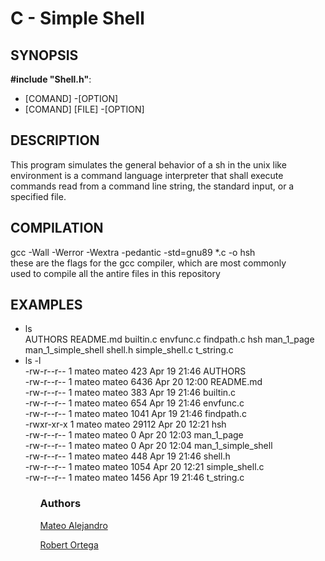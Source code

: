  <h1 class="gap">C - Simple Shell</h1>
<h2>SYNOPSIS</h2>
<p><strong>#include "Shell.h"</strong>:</p>
<ul>
<li>[COMAND] -[OPTION]</li>
<li>[COMAND] [FILE] -[OPTION]</li>
</ul>
<h2>DESCRIPTION</h2>
<p>    This program simulates the general behavior of a sh in the unix
       like environment is a command language interpreter that shall
       execute commands read from a command line string, the standard
       input, or a specified file.</p>
<h2> COMPILATION </h2>
<p> gcc -Wall -Werror -Wextra -pedantic -std=gnu89 *.c -o hsh <br>
    these are the flags for the gcc compiler, which are most commonly<br>
    used to compile all the antire files in this repository</p>
<h2>EXAMPLES</h2>
<ul>
 <li> ls <br>
   AUTHORS  README.md  builtin.c  envfunc.c  findpath.c  hsh  man_1_page  man_1_simple_shell  shell.h  simple_shell.c  t_string.c </li>
 <li> ls -l <br>
        -rw-r--r-- 1 mateo mateo   423 Apr 19 21:46 AUTHORS <br>
       -rw-r--r-- 1 mateo mateo  6436 Apr 20 12:00 README.md<br>
       -rw-r--r-- 1 mateo mateo   383 Apr 19 21:46 builtin.c<br>
       -rw-r--r-- 1 mateo mateo   654 Apr 19 21:46 envfunc.c<br>
       -rw-r--r-- 1 mateo mateo  1041 Apr 19 21:46 findpath.c<br>
       -rwxr-xr-x 1 mateo mateo 29112 Apr 20 12:21 hsh<br>
       -rw-r--r-- 1 mateo mateo     0 Apr 20 12:03 man_1_page<br>
       -rw-r--r-- 1 mateo mateo     0 Apr 20 12:04 man_1_simple_shell<br>
       -rw-r--r-- 1 mateo mateo   448 Apr 19 21:46 shell.h<br>
       -rw-r--r-- 1 mateo mateo  1054 Apr 20 12:21 simple_shell.c<br>
      -rw-r--r-- 1 mateo mateo  1456 Apr 19 21:46 t_string.c </li>
<ul>
<h3>Authors</h3>
<p><a title="Mateo Alejandro" href="https://github.com/MateoAlejandro0331">Mateo Alejandro</a></p>
<p><a title="Robert Ortega" href="https://github.com/Robert-octavo/simple_shell">Robert Ortega</a></p>
<p>&nbsp;</p>
